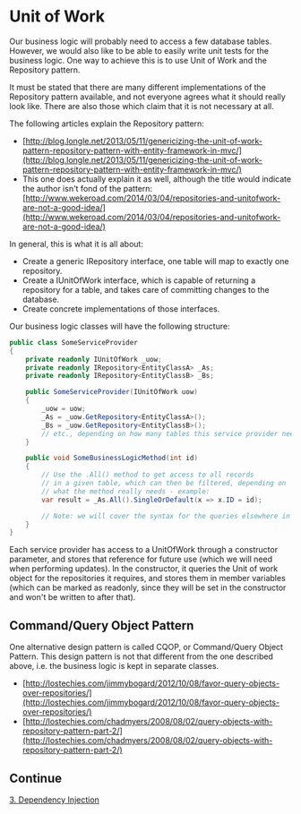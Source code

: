 # Unit of Work

Our business logic will probably need to access a few database tables. However, we would also like to be able to easily
write unit tests for the business logic. One way to achieve this is to use Unit of Work and the Repository pattern.

It must be stated that there are many different implementations of the Repository pattern available, and not everyone
agrees what it should really look like. There are also those which claim that it is not necessary at all.

The following articles explain the Repository pattern:

* [http://blog.longle.net/2013/05/11/genericizing-the-unit-of-work-pattern-repository-pattern-with-entity-framework-in-mvc/](http://blog.longle.net/2013/05/11/genericizing-the-unit-of-work-pattern-repository-pattern-with-entity-framework-in-mvc/)
* This one does actually explain it as well, although the title would indicate the author isn't fond of the pattern: [http://www.wekeroad.com/2014/03/04/repositories-and-unitofwork-are-not-a-good-idea/](http://www.wekeroad.com/2014/03/04/repositories-and-unitofwork-are-not-a-good-idea/)

In general, this is what it is all about:

* Create a generic IRepository interface, one table will map to exactly one repository.
* Create a IUnitOfWork interface, which is capable of returning a repository for a table, and takes care of committing changes to the database.
* Create concrete implementations of those interfaces.

Our business logic classes will have the following structure:

```c#
public class SomeServiceProvider
{
    private readonly IUnitOfWork _uow;
    private readonly IRepository<EntityClassA> _As;
    private readonly IRepository<EntityClassB> _Bs;

    public SomeServiceProvider(IUnitOfWork uow)
    {
        _uow = uow;
        _As = _uow.GetRepository<EntityClassA>();
        _Bs = _uow.GetRepository<EntityClassB>();
        // etc., depending on how many tables this service provider needs access to
    }

    public void SomeBusinessLogicMethod(int id)
    {
        // Use the .All() method to get access to all records
        // in a given table, which can then be filtered, depending on
        // what the method really needs - example:
        var result = _As.All().SingleOrDefault(x => x.ID = id);

        // Note: we will cover the syntax for the queries elsewhere in more detail
    }
}
```
Each service provider has access to a UnitOfWork through a constructor parameter, and stores that reference for future
use (which we will need when performing updates). In the constructor, it queries the Unit of work object for the
repositories it requires, and stores them in member variables (which can be marked as readonly, since they will be
set in the constructor and won't be written to after that).

## Command/Query Object Pattern

One alternative design pattern is called CQOP, or Command/Query Object Pattern. This design pattern is not that
different from the one described above, i.e. the business logic is kept in separate classes.

* [http://lostechies.com/jimmybogard/2012/10/08/favor-query-objects-over-repositories/](http://lostechies.com/jimmybogard/2012/10/08/favor-query-objects-over-repositories/)
* [http://lostechies.com/chadmyers/2008/08/02/query-objects-with-repository-pattern-part-2/](http://lostechies.com/chadmyers/2008/08/02/query-objects-with-repository-pattern-part-2/)

## Continue
[3. Dependency Injection](3.%20Dependency%20Injection.md)
